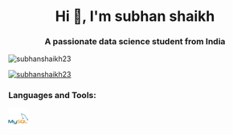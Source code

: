 <h1 align="center">Hi 👋, I'm subhan shaikh</h1>
<h3 align="center">A passionate data science student from India</h3>

<p align="left"> <img src="https://komarev.com/ghpvc/?username=subhanshaikh23&label=Profile%20views&color=0e75b6&style=flat" alt="subhanshaikh23" /> </p>

<p align="left"> <a href="https://github.com/ryo-ma/github-profile-trophy"><img src="https://github-profile-trophy.vercel.app/?username=subhanshaikh23" alt="subhanshaikh23" /></a> </p>

<p align="left">
</p>

<h3 align="left">Languages and Tools:</h3>
<p align="left"> <a href="https://www.mysql.com/" target="_blank" rel="noreferrer"> <img src="https://raw.githubusercontent.com/devicons/devicon/master/icons/mysql/mysql-original-wordmark.svg" alt="mysql" width="40" height="40"/> </a> </p>
